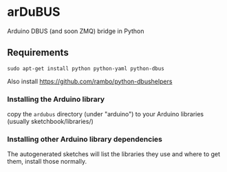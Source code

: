 arDuBUS
=======

Arduino DBUS (and soon ZMQ) bridge in Python

## Requirements

    sudo apt-get install python python-yaml python-dbus

Also install <https://github.com/rambo/python-dbushelpers>

### Installing the Arduino library

copy the `ardubus` directory (under "arduino") to your Arduino libraries (usually sketchbook/libraries/)

### Installing other Arduino library dependencies

The autogenerated sketches will list the libraries they use and where to get them, install those normally.

